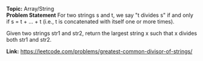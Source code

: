 **Topic:** Array/String<br>
**Problem Statement**
For two strings s and t, we say "t divides s" if and only if s = t + ... + t (i.e., t is concatenated with itself one or more times).

Given two strings str1 and str2, return the largest string x such that x divides both str1 and str2.

**Link:** https://leetcode.com/problems/greatest-common-divisor-of-strings/